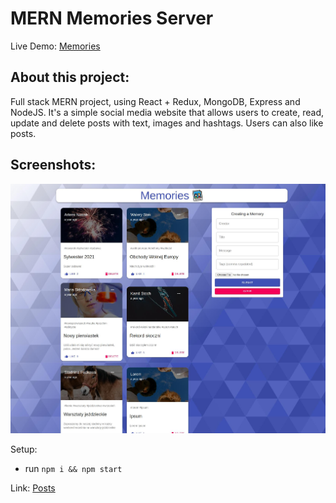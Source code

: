 # MERN Memories Server

Live Demo: [Memories](https://mern-memories-front.netlify.app/)

## About this project:

Full stack MERN project, using React + Redux, MongoDB, Express and NodeJS.
It's a simple social media website that allows users to create, read, update and
delete posts with text, images and hashtags. Users can also like posts.

## Screenshots:
![Screenshot](/MERNmemories.jpg?raw=true "Screenshot")

Setup:
- run ```npm i && npm start```

Link: [Posts](https://ill-plum-turkey-tux.cyclic.app/posts)

